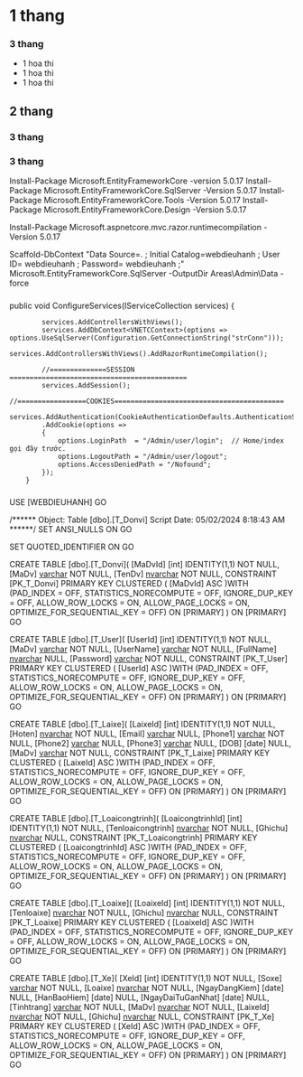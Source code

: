 ﻿
# 1 thang
### 3 thang
* 1 hoa thi
* 1 hoa thi
* 1 hoa thi
## 2 thang
### 3 thang
### 3 thang


Install-Package Microsoft.EntityFrameworkCore -version 5.0.17
Install-Package Microsoft.EntityFrameworkCore.SqlServer -Version 5.0.17
Install-Package Microsoft.EntityFrameworkCore.Tools -Version 5.0.17
Install-Package Microsoft.EntityFrameworkCore.Design -Version 5.0.17

Install-Package Microsoft.aspnetcore.mvc.razor.runtimecompilation -Version 5.0.17

Scaffold-DbContext "Data Source=.  ;  Initial Catalog=webdieuhanh  ;  User ID= webdieuhanh ;  Password= webdieuhanh  ;"  Microsoft.EntityFrameworkCore.SqlServer -OutputDir Areas\Admin\Data -force


###


  public void ConfigureServices(IServiceCollection services)
        {
            
            services.AddControllersWithViews();
            services.AddDbContext<VNETCContext>(options => options.UseSqlServer(Configuration.GetConnectionString("strConn")));
            services.AddControllersWithViews().AddRazorRuntimeCompilation();

            //==============SESSION ============================================
            services.AddSession();
            //=================COOKIES==========================================
            services.AddAuthentication(CookieAuthenticationDefaults.AuthenticationScheme)
            .AddCookie(options =>
            {
                options.LoginPath  = "/Admin/user/login";  // Home/index gọi đây trước.
                options.LogoutPath = "/Admin/user/logout";
                options.AccessDeniedPath = "/Nofound";
            });
        }




 
###

USE [WEBDIEUHANH]
GO

/****** Object:  Table [dbo].[T_Donvi]    Script Date: 05/02/2024 8:18:43 AM ******/
SET ANSI_NULLS ON
GO

SET QUOTED_IDENTIFIER ON
GO

CREATE TABLE [dbo].[T_Donvi](
	[MaDvId] [int] IDENTITY(1,1) NOT NULL,
	[MaDv] [varchar](6) NOT NULL,
	[TenDv] [nvarchar](50) NOT NULL,
 CONSTRAINT [PK_T_Donvi] PRIMARY KEY CLUSTERED 
(
	[MaDvId] ASC
)WITH (PAD_INDEX = OFF, STATISTICS_NORECOMPUTE = OFF, IGNORE_DUP_KEY = OFF, ALLOW_ROW_LOCKS = ON, ALLOW_PAGE_LOCKS = ON, OPTIMIZE_FOR_SEQUENTIAL_KEY = OFF) ON [PRIMARY]
) ON [PRIMARY]
GO




CREATE TABLE [dbo].[T_User](
	[UserId] [int] IDENTITY(1,1) NOT NULL,
	[MaDv] [varchar](10) NOT NULL,
	[UserName] [varchar](50) NOT NULL,
	[FullName] [nvarchar](50) NULL,
	[Password] [varchar](50) NOT NULL,
 CONSTRAINT [PK_T_User] PRIMARY KEY CLUSTERED 
(
	[UserId] ASC
)WITH (PAD_INDEX = OFF, STATISTICS_NORECOMPUTE = OFF, IGNORE_DUP_KEY = OFF, ALLOW_ROW_LOCKS = ON, ALLOW_PAGE_LOCKS = ON, OPTIMIZE_FOR_SEQUENTIAL_KEY = OFF) ON [PRIMARY]
) ON [PRIMARY]
GO



CREATE TABLE [dbo].[T_Laixe](
	[LaixeId] [int] IDENTITY(1,1) NOT NULL,
	[Hoten] [nvarchar](50) NOT NULL,
	[Email] [varchar](50) NULL,
	[Phone1] [varchar](50) NOT NULL,
	[Phone2] [varchar](50) NULL,
	[Phone3] [varchar](50) NULL,
	[DOB] [date] NULL,
	[MaDv] [varchar](50) NOT NULL,
 CONSTRAINT [PK_T_Laixe] PRIMARY KEY CLUSTERED 
(
	[LaixeId] ASC
)WITH (PAD_INDEX = OFF, STATISTICS_NORECOMPUTE = OFF, IGNORE_DUP_KEY = OFF, ALLOW_ROW_LOCKS = ON, ALLOW_PAGE_LOCKS = ON, OPTIMIZE_FOR_SEQUENTIAL_KEY = OFF) ON [PRIMARY]
) ON [PRIMARY]
GO


CREATE TABLE [dbo].[T_Loaicongtrinh](
	[LoaicongtrinhId] [int] IDENTITY(1,1) NOT NULL,
	[Tenloaicongtrinh] [nvarchar](50) NOT NULL,
	[Ghichu] [nvarchar](500) NULL,
 CONSTRAINT [PK_T_Loaicongtrinh] PRIMARY KEY CLUSTERED 
(
	[LoaicongtrinhId] ASC
)WITH (PAD_INDEX = OFF, STATISTICS_NORECOMPUTE = OFF, IGNORE_DUP_KEY = OFF, ALLOW_ROW_LOCKS = ON, ALLOW_PAGE_LOCKS = ON, OPTIMIZE_FOR_SEQUENTIAL_KEY = OFF) ON [PRIMARY]
) ON [PRIMARY]
GO


CREATE TABLE [dbo].[T_Loaixe](
	[LoaixeId] [int] IDENTITY(1,1) NOT NULL,
	[Tenloaixe] [nvarchar](50) NOT NULL,
	[Ghichu] [nvarchar](500) NULL,
 CONSTRAINT [PK_T_Loaixe] PRIMARY KEY CLUSTERED 
(
	[LoaixeId] ASC
)WITH (PAD_INDEX = OFF, STATISTICS_NORECOMPUTE = OFF, IGNORE_DUP_KEY = OFF, ALLOW_ROW_LOCKS = ON, ALLOW_PAGE_LOCKS = ON, OPTIMIZE_FOR_SEQUENTIAL_KEY = OFF) ON [PRIMARY]
) ON [PRIMARY]
GO

CREATE TABLE [dbo].[T_Xe](
	[XeId] [int] IDENTITY(1,1) NOT NULL,
	[Soxe] [varchar](50) NOT NULL,
	[Loaixe] [nvarchar](50) NOT NULL,
	[NgayDangKiem] [date] NULL,
	[HanBaoHiem] [date] NULL,
	[NgayDaiTuGanNhat] [date] NULL,
	[Tinhtrang] [varchar](50) NOT NULL,
	[MaDv] [nvarchar](50) NOT NULL,
	[LaixeId] [nvarchar](50) NOT NULL,
	[Ghichu] [nvarchar](500) NULL,
 CONSTRAINT [PK_T_Xe] PRIMARY KEY CLUSTERED 
(
	[XeId] ASC
)WITH (PAD_INDEX = OFF, STATISTICS_NORECOMPUTE = OFF, IGNORE_DUP_KEY = OFF, ALLOW_ROW_LOCKS = ON, ALLOW_PAGE_LOCKS = ON, OPTIMIZE_FOR_SEQUENTIAL_KEY = OFF) ON [PRIMARY]
) ON [PRIMARY]
GO
